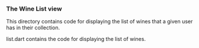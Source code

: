### The Wine List view

This directory contains code for displaying the list of wines that a given user has in their collection.

list.dart contains the code for displaying the list of wines.